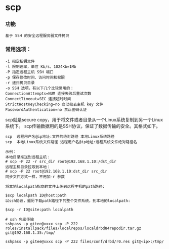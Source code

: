 # scp

### 功能

    基于 SSH 的安全远程服务器文件拷贝
### 常用选项：
    -i 指定私钥文件
    -l 限制速率，单位 Kb/s，1024Kb=1Mb
    -P 指定远程主机 SSH 端口
    -p 保存修改时间、访问时间和权限
    -r 递归拷贝目录
    -o SSH 选项，有以下几个比较常用的：
    ConnectionAttempts=NUM 连接失败后重试次数
    ConnectTimeout=SEC 连接超时时间
    StrictHostKeyChecking=no 自动拉去主机 key 文件
    PasswordAuthentication=no 禁止密码认证

scp就是secure copy，用于将文件或者目录从一个Linux系统复制到另一个Linux系统下。
scp传输数据用的是SSH协议，保证了数据传输的安全。其格式如下。

``` 
scp  远程用户名@ip地址:文件的绝对路径 本地Linux系统路径
scp  本地Linux系统文件路径 远程用户名@ip地址:远程系统文件绝对路径名
```

```
示例：
本地目录推送到远程主机：
# scp -P 22 -r src_dir root@192.168.1.10:/dst_dir
远程主机目录拉取到本地：
# scp -P 22 root@192.168.1.10:dst_dir src_dir
同步文件方式一样，不用加-r 参数
```

```
将本地localpath指向的文件上传到远程主机的path路径:

$scp localpath ID@host:path
以ssh协议，遍历下载path路径下的整个文件系统，到本地的localpath:

$scp -r ID@site:path localpath

# ssh 免密传输
sshpass -p gitee@xxxx scp -P 222 roles/installpack/files/localrepos/localdrbd84repodir.tar.gz git@192.168.1.35:/tmp/

sshpass -p gitee@xxxx scp -P 222 files/conf/drbd/r0.res git@<ip>:/tmp/
```